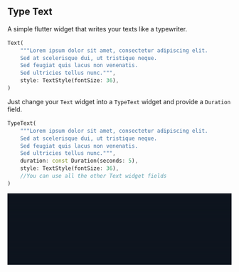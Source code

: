 ## Type Text

A simple flutter widget that writes your texts like a typewriter.

```dart
Text(
    """Lorem ipsum dolor sit amet, consectetur adipiscing elit. 
    Sed at scelerisque dui, ut tristique neque. 
    Sed feugiat quis lacus non venenatis. 
    Sed ultricies tellus nunc.""",
    style: TextStyle(fontSize: 36),
)
```

Just change your ``Text`` widget into a ``TypeText`` widget and provide a ``Duration`` field.

```dart
TypeText(
    """Lorem ipsum dolor sit amet, consectetur adipiscing elit. 
    Sed at scelerisque dui, ut tristique neque. 
    Sed feugiat quis lacus non venenatis. 
    Sed ultricies tellus nunc.""",
    duration: const Duration(seconds: 5),
    style: TextStyle(fontSize: 36),
    //You can use all the other Text widget fields
)
```

![showcase](/showcase.gif)